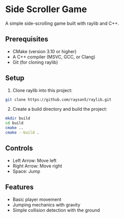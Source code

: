 # Side Scroller Game

A simple side-scrolling game built with raylib and C++.

## Prerequisites

- CMake (version 3.10 or higher)
- A C++ compiler (MSVC, GCC, or Clang)
- Git (for cloning raylib)

## Setup

1. Clone raylib into this project:
```bash
git clone https://github.com/raysan5/raylib.git
```

2. Create a build directory and build the project:
```bash
mkdir build
cd build
cmake ..
cmake --build .
```

## Controls

- Left Arrow: Move left
- Right Arrow: Move right
- Space: Jump

## Features

- Basic player movement
- Jumping mechanics with gravity
- Simple collision detection with the ground
